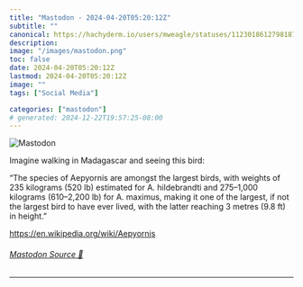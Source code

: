 ```yaml
---
title: "Mastodon - 2024-04-20T05:20:12Z"
subtitle: ""
canonical: https://hachyderm.io/users/mweagle/statuses/112301861279818780
description:
image: "/images/mastodon.png"
toc: false
date: 2024-04-20T05:20:12Z
lastmod: 2024-04-20T05:20:12Z
image: ""
tags: ["Social Media"]

categories: ["mastodon"]
# generated: 2024-12-22T19:57:25-08:00
---
```

![Mastodon](/images/mastodon.png)

<p>Imagine walking in Madagascar and seeing this bird:</p><p>“The species of Aepyornis are amongst the largest birds, with weights of 235 kilograms (520 lb) estimated for A. hildebrandti and 275–1,000 kilograms (610–2,200 lb) for A. maximus, making it one of the largest, if not the largest bird to have ever lived, with the latter reaching 3 metres (9.8 ft) in height.”</p><p><a href="https://en.wikipedia.org/wiki/Aepyornis" target="_blank" rel="nofollow noopener noreferrer" translate="no"><span class="invisible">https://</span><span class="ellipsis">en.wikipedia.org/wiki/Aepyorni</span><span class="invisible">s</span></a></p>


###### [Mastodon Source 🐘](https://hachyderm.io/@mweagle/112301861279818780)

___
